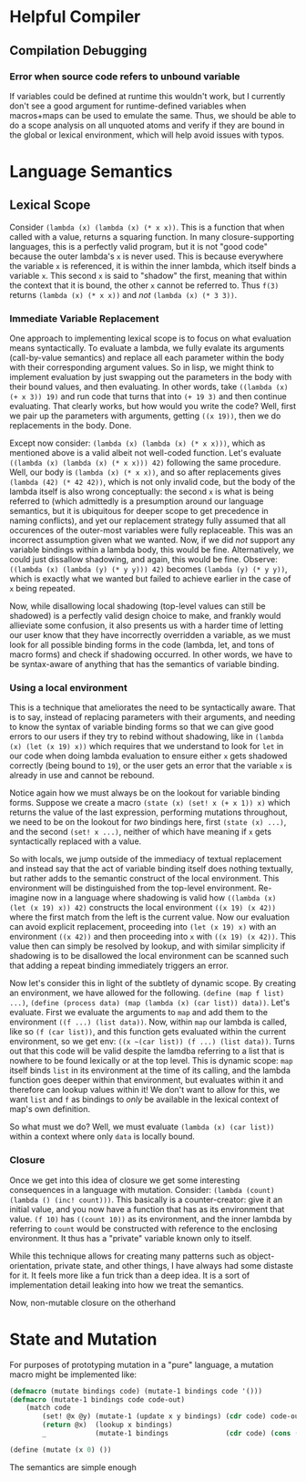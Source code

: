 # Helpful Compiler

## Compilation Debugging

### Error when source code refers to unbound variable

If variables could be defined at runtime this wouldn't work, but I currently don't see a good argument for runtime-defined variables when macros+maps can be used to emulate the same. Thus, we should be able to do a scope analysis on all unquoted atoms and verify if they are bound in the global or lexical environment, which will help avoid issues with typos.

# Language Semantics

## Lexical Scope

Consider `(lambda (x) (lambda (x) (* x x))`. This is a function that when called with a value, returns a squaring function. In many closure-supporting languages, this is a perfectly valid program, but it is not "good code" because the outer lambda's `x` is never used. This is because everywhere the variable `x` is referenced, it is within the inner lambda, which itself binds a variable `x`. This second `x` is said to "shadow" the first, meaning that within the context that it is bound, the other `x` cannot be referred to. Thus `f(3)` returns `(lambda (x) (* x x))` and *not* `(lambda (x) (* 3 3))`.

### Immediate Variable Replacement

One approach to implementing lexical scope is to focus on what evaluation means syntactically. To evaluate a lambda, we fully evalate its arguments (call-by-value semantics) and replace all each parameter within the body with their corresponding argument values. So in lisp, we might think to implement evaluation by just swapping out the parameters in the body with their bound values, and then evaluating. In other words, take `((lambda (x) (+ x 3)) 19)` and run code that turns that into `(+ 19 3)` and then continue evaluating. That clearly works, but how would you write the code? Well, first we pair up the parameters with arguments, getting `((x 19))`, then we do replacements in the body. Done. 

Except now consider: `(lambda (x) (lambda (x) (* x x)))`, which as mentioned above is a valid albeit not well-coded function. Let's evaluate `((lambda (x) (lambda (x) (* x x))) 42)` following the same procedure. Well, our body is `(lambda (x) (* x x))`, and so after replacements gives `(lambda (42) (* 42 42))`, which is not only invalid code, but the body of the lambda itself is also wrong conceptually: the second `x` is what is being referred to (which admittedly is a presumption around our language semantics, but it is ubiquitous for deeper scope to get precedence in naming conflicts), and yet our replacement strategy fully assumed that all occurences of the outer-most variables were fully replaceable. This was an incorrect assumption given what we wanted. Now, if we did *not* support any variable bindings within a lambda body, this would be fine. Alternatively, we could just dissallow shadowing, and again, this would be fine. Observe: `((lambda (x) (lambda (y) (* y y))) 42)` becomes `(lambda (y) (* y y))`, which is exactly what we wanted but failed to achieve earlier in the case of `x` being repeated.

Now, while disallowing local shadowing (top-level values can still be shadowed) is a perfectly valid design choice to make, and frankly would allieviate some confusion, it also presents us with a harder time of letting our user know that they have incorrectly overridden a variable, as we must look for all possible binding forms in the code (lambda, let, and tons of macro forms) and check if shadowing occurred. In other words, we have to be syntax-aware of anything that has the semantics of variable binding.

### Using a local environment

This is a technique that ameliorates the need to be syntactically aware. That is to say, instead of replacing parameters with their arguments, and needing to know the syntax of variable binding forms so that we can give good errors to our users if they try to rebind without shadowing, like in `(lambda (x) (let (x 19) x))` which requires that we understand to look for `let` in our code when doing lambda evaluation to ensure either `x` gets shadowed correctly (being bound to `19`), or the user gets an error that the variable `x` is already in use and cannot be rebound.

Notice again how we must always be on the lookout for variable binding forms. Suppose we create a macro `(state (x) (set! x (+ x 1)) x)` which returns the value of the last expression, performing mutations throughout, we need to be on the lookout for *two* bindings here, first `(state (x) ...)`, and the second `(set! x ...)`, neither of which have meaning if `x` gets syntactically replaced with a value.

So with locals, we jump outside of the immediacy of textual replacement and instead say that the act of variable binding itself does nothing textually, but rather adds to the semantic construct of the local environment. This environment will be distinguished from the top-level environment. Re-imagine now in a language where shadowing is valid how `((lambda (x) (let (x 19) x)) 42)` constructs the local environment `((x 19) (x 42))` where the first match from the left is the current value. Now our evaluation can avoid explicit replacement, proceeding into `(let (x 19) x)` with an environment `((x 42))` and then proceeding into `x` with `((x 19) (x 42))`. This value then can simply be resolved by lookup, and with similar simplicity if shadowing is to be disallowed the local environment can be scanned such that adding a repeat binding immediately triggers an error.

Now let's consider this in light of the subtlety of dynamic scope. By creating an environment, we have allowed for the following. `(define (map f list) ...)`, `(define (process data) (map (lambda (x) (car list)) data))`. Let's evaluate. First we evaluate the arguments to `map` and add them to the environment `((f ...) (list data))`. Now, within `map` our lambda is called, like so `(f (car list))`, and this function gets evaluated within the current environment, so we get env: `((x ~(car list)) (f ...) (list data))`. Turns out that this code will be valid despite the lamdba referring to a list that is nowhere to be found lexically or at the top level. This is dynamic scope: `map` itself binds `list` in its environment at the time of its calling, and the lambda function goes deeper within that environment, but evaluates within it and therefore can lookup values within it! We don't want to allow for this, we want `list` and `f` as bindings to *only* be available in the lexical context of map's own definition.

So what must we do? Well, we must evaluate `(lambda (x) (car list))` within a context where only `data` is locally bound.

### Closure

Once we get into this idea of closure we get some interesting consequences in a language with mutation. Consider: `(lambda (count) (lambda () (inc! count)))`. This basically is a counter-creator: give it an initial value, and you now have a function that has as its environment that value. `(f 10)` has `((count 10))` as its environment, and the inner lambda by referring to `count` would be constructed with reference to the enclosing environment. It thus has a "private" variable known only to itself.

While this technique allows for creating many patterns such as object-orientation, private state, and other things, I have always had some distaste for it. It feels more like a fun trick than a deep idea. It is a sort of implementation detail leaking into how we treat the semantics.

Now, non-mutable closure on the otherhand 

# State and Mutation

For purposes of prototyping mutation in a "pure" language, a mutation macro might be implemented like:

```lisp
(defmacro (mutate bindings code) (mutate-1 bindings code '()))
(defmacro (mutate-1 bindings code code-out)
    (match code
        (set! @x @y) (mutate-1 (update x y bindings) (cdr code) code-out)
        (return @x)  (lookup x bindings)
        _            (mutate-1 bindings              (cdr code) (cons (car code) code-out))))

(define (mutate (x 0) ())
```
The semantics are simple enough